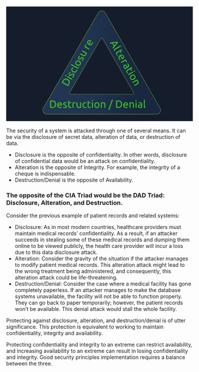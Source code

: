 ![](../images/image_2025-01-06_184931728.png)

The security of a system is attacked through one of several means. It can be via the disclosure of secret data, alteration of data, or destruction of data.

* Disclosure is the opposite of confidentiality. In other words, disclosure of confidential data would be an attack on confidentiality.
* Alteration is the opposite of Integrity. For example, the integrity of a cheque is indispensable.
* Destruction/Denial is the opposite of Availability.
### The opposite of the CIA Triad would be the DAD Triad: Disclosure, Alteration, and Destruction.

Consider the previous example of patient records and related systems:

* Disclosure: As in most modern countries, healthcare providers must maintain medical records’ confidentiality. As a result, if an attacker succeeds in stealing some of these medical records and dumping them online to be viewed publicly, the health care provider will incur a loss due to this data disclosure attack.
* Alteration: Consider the gravity of the situation if the attacker manages to modify patient medical records. This alteration attack might lead to the wrong treatment being administered, and consequently, this alteration attack could be life-threatening.
* Destruction/Denial: Consider the case where a medical facility has gone completely paperless. If an attacker manages to make the database systems unavailable, the facility will not be able to function properly. They can go back to paper temporarily; however, the patient records won’t be available. This denial attack would stall the whole facility.

Protecting against disclosure, alteration, and destruction/denial is of utter significance. This protection is equivalent to working to maintain confidentiality, integrity and availability.

Protecting confidentiality and integrity to an extreme can restrict availability, and increasing availability to an extreme can result in losing confidentiality and integrity. Good security principles implementation requires a balance between the three.
